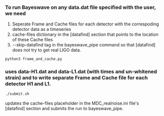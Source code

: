 ### To run Bayeswave on any data.dat file specified with the user, we need

1) Seperate Frame and Cache files for each detector with the correspoding detector data as a timeseries
2) cache-files dictionary in the [datafind] section that points to the location of these Cache files
3)  --skip-datafind tag in the bayeswave_pipe command so that [datafind] does not try to get real LIGO data.

```bash
python3 frame_and_cache.py 
```

### uses data-H1.dat and data-L1.dat (with times and un-whitened strain) and to write separate Frame and Cache file for each detector H1 and L1. 

```bash
./submit.sh
```

updates the cache-files placeholder in the MDC_realnoise.ini file's [datafind] section and submits the run to bayeswave_pipe.
